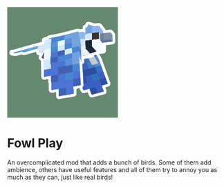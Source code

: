 <img src="https://raw.githubusercontent.com/aqariio/Fowl-Play/main/src/main/resources/assets/fowlplay/icon.png" alt="Fowl Play Icon">

# Fowl Play


An overcomplicated mod that adds a bunch of birds. Some of them add ambience, others have useful features and all of them try to annoy you as much as they can, just like real birds!